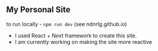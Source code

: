 ## My Personal Site
to run locally - `npm run dev` (see ndnrlg.github.io)
* I used React + Next framework to create this site.
* I am currently working on making the site more reactive
